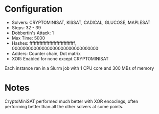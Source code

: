 # Configuration

- Solvers: CRYPTOMINISAT, KISSAT, CADICAL, GLUCOSE, MAPLESAT
- Steps: 32 - 39
- Dobbertin's Attack: 1
- Max Time: 5000
- Hashes: ffffffffffffffffffffffffffffffff, 00000000000000000000000000000000
- Adders: Counter chain, Dot matrix
- XOR: Enabled for none except CRYPTOMINISAT

Each instance ran in a Slurm job with 1 CPU core and 300 MBs of memory

# Notes

CryptoMiniSAT performed much better with XOR encodings, often performing better than all the other solvers at some points.
